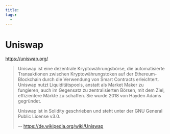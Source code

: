 ```yaml
---
title:
tags:
  -
---
```

# Uniswap

https://uniswap.org/

> Uniswap ist eine dezentrale Kryptowährungsbörse, die automatisierte Transaktionen zwischen Kryptowährungstoken auf der Ethereum-Blockchain durch die Verwendung von Smart Contracts erleichtert. Uniswap nutzt Liquiditätspools, anstatt als Market Maker zu fungieren, auch im Gegensatz zu zentralisierten Börsen, mit dem Ziel, effizientere Märkte zu schaffen. Sie wurde 2018 von Hayden Adams gegründet.
>
> Uniswap ist in Solidity geschrieben und steht unter der GNU General Public License v3.0. 
> 
> -- https://de.wikipedia.org/wiki/Uniswap
